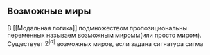 ## Возможные миры
В [[Модальная логика]] подмножеством пропозициональны переменных называем возможным миромм(или просто миром). Существует $2^|\sigma|$ возможных миров, если задана сигнатура сигма

